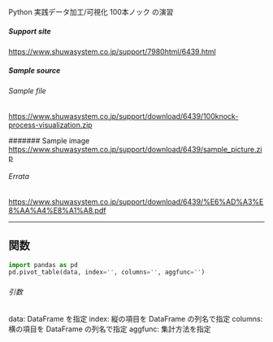 Python 実践データ加工/可視化 100本ノック の演習

##### Support site
https://www.shuwasystem.co.jp/support/7980html/6439.html

##### Sample source
###### Sample file
https://www.shuwasystem.co.jp/support/download/6439/100knock-process-visualization.zip

####### Sample image
https://www.shuwasystem.co.jp/support/download/6439/sample_picture.zip

###### Errata
https://www.shuwasystem.co.jp/support/download/6439/%E6%AD%A3%E8%AA%A4%E8%A1%A8.pdf

---
## 関数
```python
import pandas as pd
pd.pivot_table(data, index='', columns='', aggfunc='')
```
###### 引数
data: DataFrame を指定
index: 縦の項目を DataFrame の列名で指定
columns: 横の項目を DataFrame の列名で指定
aggfunc: 集計方法を指定
